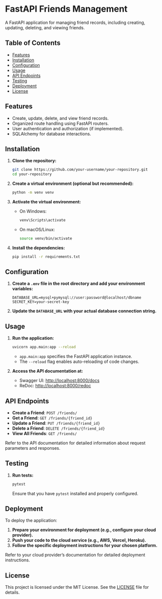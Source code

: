 # FastAPI Friends Management

A FastAPI application for managing friend records, including creating, updating, deleting, and viewing friends.

## Table of Contents

- [Features](#features)
- [Installation](#installation)
- [Configuration](#configuration)
- [Usage](#usage)
- [API Endpoints](#api-endpoints)
- [Testing](#testing)
- [Deployment](#deployment)
- [License](#license)

## Features

- Create, update, delete, and view friend records.
- Organized route handling using FastAPI routers.
- User authentication and authorization (if implemented).
- SQLAlchemy for database interactions.

## Installation

1. **Clone the repository:**

    ```bash
    git clone https://github.com/your-username/your-repository.git
    cd your-repository
    ```

2. **Create a virtual environment (optional but recommended):**

    ```bash
    python -m venv venv
    ```

3. **Activate the virtual environment:**

    - On Windows:

      ```bash
      venv\Scripts\activate
      ```

    - On macOS/Linux:

      ```bash
      source venv/bin/activate
      ```

4. **Install the dependencies:**

    ```bash
    pip install -r requirements.txt
    ```

## Configuration

1. **Create a `.env` file in the root directory and add your environment variables:**

    ```env
    DATABASE_URL=mysql+pymysql://user:password@localhost/dbname
    SECRET_KEY=your-secret-key
    ```

2. **Update the `DATABASE_URL` with your actual database connection string.**

## Usage

1. **Run the application:**

    ```bash
    uvicorn app.main:app --reload
    ```

    - `app.main:app` specifies the FastAPI application instance.
    - The `--reload` flag enables auto-reloading of code changes.

2. **Access the API documentation at:**

    - Swagger UI: [http://localhost:8000/docs](http://localhost:8000/docs)
    - ReDoc: [http://localhost:8000/redoc](http://localhost:8000/redoc)

## API Endpoints

- **Create a Friend**: `POST /friends/`
- **Get a Friend**: `GET /friends/{friend_id}`
- **Update a Friend**: `PUT /friends/{friend_id}`
- **Delete a Friend**: `DELETE /friends/{friend_id}`
- **View All Friends**: `GET /friends/`

Refer to the API documentation for detailed information about request parameters and responses.

## Testing

1. **Run tests:**

    ```bash
    pytest
    ```

    Ensure that you have `pytest` installed and properly configured.

## Deployment

To deploy the application:

1. **Prepare your environment for deployment (e.g., configure your cloud provider).**
2. **Push your code to the cloud service (e.g., AWS, Vercel, Heroku).**
3. **Follow the specific deployment instructions for your chosen platform.**

Refer to your cloud provider’s documentation for detailed deployment instructions.

## License

This project is licensed under the MIT License. See the [LICENSE](LICENSE) file for details.
